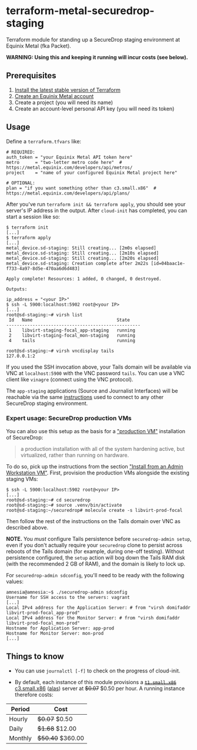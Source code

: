 # terraform-metal-securedrop-staging

Terraform module for standing up a SecureDrop staging environment at
Equinix Metal (fka Packet).

**WARNING: Using this and keeping it running will incur costs (see below).**

## Prerequisites

1. [Install the latest stable version of Terraform](https://www.terraform.io/downloads.html)
2. [Create an Equinix Metal account](https://metal.equinix.com/)
3. Create a project (you will need its name)
4. Create an account-level personal API key (you will need its token)

## Usage

Define a `terraform.tfvars` like:

```hcl
# REQUIRED:
auth_token = "your Equinix Metal API token here"
metro      = "two-letter metro code here"  # https://metal.equinix.com/developers/api/metros/
project    = "name of your configured Equinix Metal project here"

# OPTIONAL:
plan = "if you want something other than c3.small.x86"  # https://metal.equinix.com/developers/api/plans/
```

After you've run `terraform init && terraform apply`, you should see your
server's IP address in the output. After `cloud-init` has completed, you
can start a session like so:

```sh-session
$ terraform init
[...]
$ terraform apply
[...]
metal_device.sd-staging: Still creating... [2m0s elapsed]
metal_device.sd-staging: Still creating... [2m10s elapsed]
metal_device.sd-staging: Still creating... [2m20s elapsed]
metal_device.sd-staging: Creation complete after 2m22s [id=04baac1e-f733-4a97-8d5e-470aa6d6d483]

Apply complete! Resources: 1 added, 0 changed, 0 destroyed.

Outputs:

ip_address = "<your IP>"
$ ssh -L 5900:localhost:5902 root@<your IP>
[...]
root@sd-staging:~# virsh list
 Id   Name                                State
---------------------------------------------------
 1    libvirt-staging-focal_app-staging   running
 2    libvirt-staging-focal_mon-staging   running
 4    tails                               running

root@sd-staging:~# virsh vncdisplay tails
127.0.0.1:2
```

If you used the SSH invocation above, your Tails domain will be available via
VNC at `localhost:5900` with the VNC password `tails`. You can use a VNC client
like `vinagre` (connect using the VNC protocol).

The `app-staging` applications (Source and Journalist Interfaces) will
be reachable via the same [instructions][sd-staging] used to connect to
any other SecureDrop staging environment.

[sd-staging]: https://docs.securedrop.org/en/stable/development/virtual_environments.html#staging

### Expert usage: SecureDrop production VMs

You can also use this setup as the basis for a ["production VM"][sd-prod]
installation of SecureDrop:

> a production installation with all of the system hardening active, but
> virtualized, rather than running on hardware.

To do so, pick up the instructions from the section ["Install from an
Admin Workstation VM"][install-from-admin-workstation-vm].  First,
provision the production VMs alongside the existing staging VMs:

```sh-session
$ ssh -L 5900:localhost:5902 root@<your IP>
[...]
root@sd-staging:~# cd securedrop
root@sd-staging:~# source .venv/bin/activate
root@sd-staging:~/securedrop# molecule create -s libvirt-prod-focal
```

Then follow the rest of the instructions on the Tails domain over VNC
as described above.

**NOTE.**  You *must* configure Tails persistence before `securedrop-admin
setup`, even if you don't actually require your `securedrop` clone to persist
across reboots of the Tails domain (for example, during one-off testing).
Without persistence configured, the `setup` action will bog down the Tails RAM
disk (with the recommended 2 GB of RAM), and the domain is likely to lock up.

For `securedrop-admin sdconfig`, you'll need to be ready with the following
values:

```sh-session
amnesia@amnesia:~$ ./securedrop-admin sdconfig
Username for SSH access to the servers: vagrant
[...]
Local IPv4 address for the Application Server: # from "virsh domifaddr libvirt-prod-focal_app-prod"
Local IPv4 address for the Monitor Server: # from "virsh domifaddr libvirt-prod-focal_mon-prod"
Hostname for Application Server: app-prod
Hostname for Monitor Server: mon-prod
[...]
```

[install-from-admin-workstation-vm]: https://docs.securedrop.org/en/stable/development/virtual_environments.html#install-from-an-admin-workstation-vm
[sd-prod]: https://docs.securedrop.org/en/stable/development/virtual_environments.html#production

## Things to know

* You can use `journalctl [-f]` to check on the progress of cloud-init.

* By default, each instance of this module provisions a
  ~~[`t1.small.x86`][t1.small.x86]~~ [c3.small.x86][c3.small.x86]
  ([alas][equinix-feedback-thread]) server at ~~$0.07~~ $0.50 per hour.
  A running instance therefore costs:

| Period | Cost |
| --- | --- |
| Hourly | ~~$0.07~~ $0.50 |
| Daily | ~~$1.68~~ $12.00 |
| Monthly | ~~$50.40~~ $360.00 |


[equinix-feedback-thread]: https://feedback.equinixmetal.com/servers-and-configs/p/mini-servers-to-give-the-sweet-sweet-taste-of-equinix-metal
[c3.small.x86]: https://metal.equinix.com/developers/docs/servers/server-specs/#c3smallx86
[t1.small.x86]: https://metal.equinix.com/developers/docs/servers/server-specs/#t1smallx86
